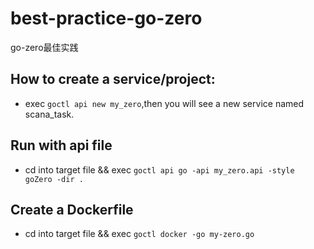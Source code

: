 # best-practice-go-zero
go-zero最佳实践

## How to create a service/project:

- exec `goctl api new my_zero`,then you will see a new service named scana_task.

## Run with api file

- cd into target file && exec `goctl api go -api my_zero.api -style goZero -dir .`

## Create a Dockerfile

- cd into target file && exec `goctl docker -go my-zero.go`